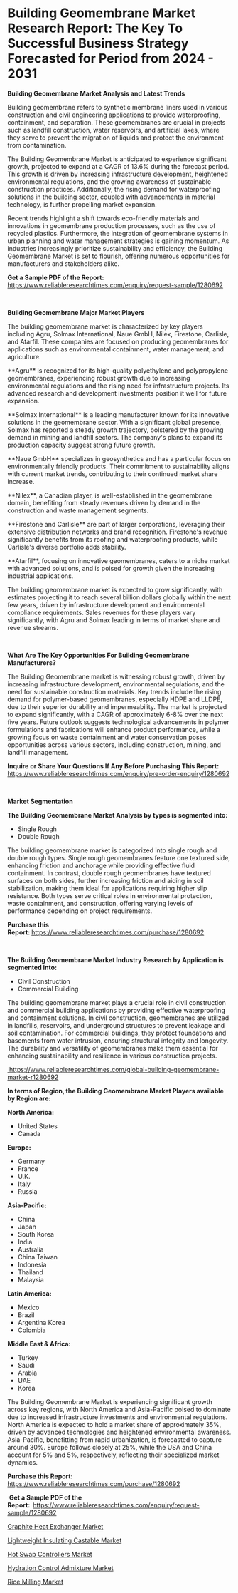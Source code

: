 <p><h1>Building Geomembrane Market Research Report: The Key To Successful Business Strategy Forecasted for Period from 2024 - 2031</h1></p><p><strong>Building Geomembrane Market Analysis and Latest Trends</strong></p>
<p><p>Building geomembrane refers to synthetic membrane liners used in various construction and civil engineering applications to provide waterproofing, containment, and separation. These geomembranes are crucial in projects such as landfill construction, water reservoirs, and artificial lakes, where they serve to prevent the migration of liquids and protect the environment from contamination.</p><p>The Building Geomembrane Market is anticipated to experience significant growth, projected to expand at a CAGR of 13.6% during the forecast period. This growth is driven by increasing infrastructure development, heightened environmental regulations, and the growing awareness of sustainable construction practices. Additionally, the rising demand for waterproofing solutions in the building sector, coupled with advancements in material technology, is further propelling market expansion. </p><p>Recent trends highlight a shift towards eco-friendly materials and innovations in geomembrane production processes, such as the use of recycled plastics. Furthermore, the integration of geomembrane systems in urban planning and water management strategies is gaining momentum. As industries increasingly prioritize sustainability and efficiency, the Building Geomembrane Market is set to flourish, offering numerous opportunities for manufacturers and stakeholders alike.</p></p>
<p><strong>Get a Sample PDF of the Report:&nbsp;</strong> <a href="https://www.reliableresearchtimes.com/enquiry/request-sample/1280692?utm_campaign=1287&utm_medium=2&utm_source=Github&utm_content=ia&utm_term=30092024&utm_id=building-geomembrane">https://www.reliableresearchtimes.com/enquiry/request-sample/1280692</a></p>
<p>&nbsp;</p>
<p><strong>Building Geomembrane Major Market Players</strong></p>
<p><p>The building geomembrane market is characterized by key players including Agru, Solmax International, Naue GmbH, Nilex, Firestone, Carlisle, and Atarfil. These companies are focused on producing geomembranes for applications such as environmental containment, water management, and agriculture.</p><p>**Agru** is recognized for its high-quality polyethylene and polypropylene geomembranes, experiencing robust growth due to increasing environmental regulations and the rising need for infrastructure projects. Its advanced research and development investments position it well for future expansion.</p><p>**Solmax International** is a leading manufacturer known for its innovative solutions in the geomembrane sector. With a significant global presence, Solmax has reported a steady growth trajectory, bolstered by the growing demand in mining and landfill sectors. The company's plans to expand its production capacity suggest strong future growth.</p><p>**Naue GmbH** specializes in geosynthetics and has a particular focus on environmentally friendly products. Their commitment to sustainability aligns with current market trends, contributing to their continued market share increase. </p><p>**Nilex**, a Canadian player, is well-established in the geomembrane domain, benefiting from steady revenues driven by demand in the construction and waste management segments. </p><p>**Firestone and Carlisle** are part of larger corporations, leveraging their extensive distribution networks and brand recognition. Firestone's revenue significantly benefits from its roofing and waterproofing products, while Carlisle's diverse portfolio adds stability.</p><p>**Atarfil**, focusing on innovative geomembranes, caters to a niche market with advanced solutions, and is poised for growth given the increasing industrial applications.</p><p>The building geomembrane market is expected to grow significantly, with estimates projecting it to reach several billion dollars globally within the next few years, driven by infrastructure development and environmental compliance requirements. Sales revenues for these players vary significantly, with Agru and Solmax leading in terms of market share and revenue streams.</p></p>
<p>&nbsp;</p>
<p><strong>What Are The Key Opportunities For Building Geomembrane Manufacturers?</strong></p>
<p><p>The Building Geomembrane market is witnessing robust growth, driven by increasing infrastructure development, environmental regulations, and the need for sustainable construction materials. Key trends include the rising demand for polymer-based geomembranes, especially HDPE and LLDPE, due to their superior durability and impermeability. The market is projected to expand significantly, with a CAGR of approximately 6-8% over the next five years. Future outlook suggests technological advancements in polymer formulations and fabrications will enhance product performance, while a growing focus on waste containment and water conservation poses opportunities across various sectors, including construction, mining, and landfill management.</p></p>
<p><strong>Inquire or Share Your Questions If Any Before Purchasing This Report:</strong> <a href="https://www.reliableresearchtimes.com/enquiry/pre-order-enquiry/1280692?utm_campaign=1287&utm_medium=2&utm_source=Github&utm_content=ia&utm_term=30092024&utm_id=building-geomembrane">https://www.reliableresearchtimes.com/enquiry/pre-order-enquiry/1280692</a></p>
<p>&nbsp;</p>
<p><strong>Market Segmentation</strong></p>
<p><strong>The Building Geomembrane Market Analysis by types is segmented into:</strong></p>
<p><ul><li>Single Rough</li><li>Double Rough</li></ul></p>
<p><p>The building geomembrane market is categorized into single rough and double rough types. Single rough geomembranes feature one textured side, enhancing friction and anchorage while providing effective fluid containment. In contrast, double rough geomembranes have textured surfaces on both sides, further increasing friction and aiding in soil stabilization, making them ideal for applications requiring higher slip resistance. Both types serve critical roles in environmental protection, waste containment, and construction, offering varying levels of performance depending on project requirements.</p></p>
<p><strong>Purchase this Report:&nbsp;</strong><a href="https://www.reliableresearchtimes.com/purchase/1280692?utm_campaign=1287&utm_medium=2&utm_source=Github&utm_content=ia&utm_term=30092024&utm_id=building-geomembrane">https://www.reliableresearchtimes.com/purchase/1280692</a></p>
<p>&nbsp;</p>
<p><strong>The Building Geomembrane Market Industry Research by Application is segmented into:</strong></p>
<p><ul><li>Civil Construction</li><li>Commercial Building</li></ul></p>
<p><p>The building geomembrane market plays a crucial role in civil construction and commercial building applications by providing effective waterproofing and containment solutions. In civil construction, geomembranes are utilized in landfills, reservoirs, and underground structures to prevent leakage and soil contamination. For commercial buildings, they protect foundations and basements from water intrusion, ensuring structural integrity and longevity. The durability and versatility of geomembranes make them essential for enhancing sustainability and resilience in various construction projects.</p></p>
<p><a href="https://www.reliableresearchtimes.com/global-building-geomembrane-market-r1280692?utm_campaign=1287&utm_medium=2&utm_source=Github&utm_content=ia&utm_term=30092024&utm_id=building-geomembrane">&nbsp;https://www.reliableresearchtimes.com/global-building-geomembrane-market-r1280692</a></p>
<p><strong>In terms of Region, the Building Geomembrane Market Players available by Region are:</strong></p>
<p>
    <p> <strong> North America: </strong>
        <ul>
            <li>United States</li>
            <li>Canada</li>
        </ul>
        </p> 
    <p> <strong> Europe: </strong>
        <ul>
            <li>Germany</li>
            <li>France</li>
            <li>U.K.</li>
            <li>Italy</li>
            <li>Russia</li>
        </ul>
        </p> 
    <p> <strong> Asia-Pacific: </strong>
        <ul>
            <li>China</li>
            <li>Japan</li>
            <li>South Korea</li>
            <li>India</li>
            <li>Australia</li>
            <li>China Taiwan</li>
            <li>Indonesia</li>
            <li>Thailand</li>
            <li>Malaysia</li>
        </ul>
        </p> 
    <p> <strong> Latin America: </strong>
        <ul>
            <li>Mexico</li>
            <li>Brazil</li>
            <li>Argentina Korea</li>
            <li>Colombia</li>
        </ul>
        </p> 
    <p> <strong> Middle East & Africa: </strong>
        <ul>
            <li>Turkey</li>
            <li>Saudi</li>
            <li>Arabia</li>
            <li>UAE</li>
            <li>Korea</li>
        </ul>
    </p>
    </p>
<p><p>The Building Geomembrane Market is experiencing significant growth across key regions, with North America and Asia-Pacific poised to dominate due to increased infrastructure investments and environmental regulations. North America is expected to hold a market share of approximately 35%, driven by advanced technologies and heightened environmental awareness. Asia-Pacific, benefitting from rapid urbanization, is forecasted to capture around 30%. Europe follows closely at 25%, while the USA and China account for 5% and 5%, respectively, reflecting their specialized market dynamics.</p></p>
<p><strong>Purchase this Report: </strong><a href="https://www.reliableresearchtimes.com/purchase/1280692?utm_campaign=1287&utm_medium=2&utm_source=Github&utm_content=ia&utm_term=30092024&utm_id=building-geomembrane">https://www.reliableresearchtimes.com/purchase/1280692</a></p>
<p>&nbsp;<strong>Get a Sample PDF of the Report:&nbsp;&nbsp;</strong><a href="https://www.reliableresearchtimes.com/enquiry/request-sample/1280692?utm_campaign=1287&utm_medium=2&utm_source=Github&utm_content=ia&utm_term=30092024&utm_id=building-geomembrane">https://www.reliableresearchtimes.com/enquiry/request-sample/1280692</a></p>
<p><strong></strong></p>
<p><p><a href="https://www.linkedin.com/pulse/graphite-heat-exchanger-industry-sector-new-technologies-orcoe?utm_campaign=1287&utm_medium=2&utm_source=Github&utm_content=ia&utm_term=30092024&utm_id=building-geomembrane">Graphite Heat Exchanger Market</a></p><p><a href="https://issuu.com/reportprime-2/docs/lightweight-insulating-castable-mar_e9e6721c99a074?utm_campaign=1287&utm_medium=2&utm_source=Github&utm_content=ia&utm_term=30092024&utm_id=building-geomembrane">Lightweight Insulating Castable Market</a></p><p><a href="https://www.linkedin.com/pulse/hot-swap-controllers-market-forecasts-trends-impact-analysis-g5xxe?utm_campaign=1287&utm_medium=2&utm_source=Github&utm_content=ia&utm_term=30092024&utm_id=building-geomembrane">Hot Swap Controllers Market</a></p><p><a href="https://issuu.com/reportprime-2/docs/hydration-control-admixture-market-_edd70b9e89939d?utm_campaign=1287&utm_medium=2&utm_source=Github&utm_content=ia&utm_term=30092024&utm_id=building-geomembrane">Hydration Control Admixture Market</a></p><p><a href="https://www.linkedin.com/pulse/unlocking-growth-potential-market-strategic-analysis-oaxve?utm_campaign=1287&utm_medium=2&utm_source=Github&utm_content=ia&utm_term=30092024&utm_id=building-geomembrane">Rice Milling Market</a></p></p>